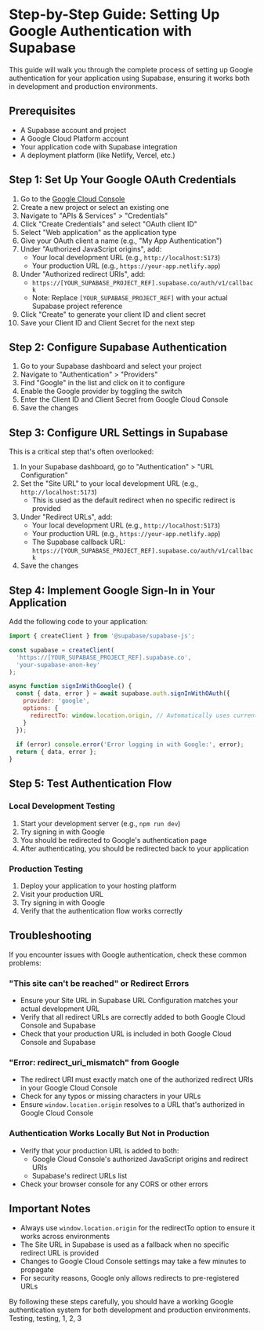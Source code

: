 # Step-by-Step Guide: Setting Up Google Authentication with Supabase

This guide will walk you through the complete process of setting up Google authentication for your application using Supabase, ensuring it works both in development and production environments.

## Prerequisites

- A Supabase account and project
- A Google Cloud Platform account
- Your application code with Supabase integration
- A deployment platform (like Netlify, Vercel, etc.)

## Step 1: Set Up Your Google OAuth Credentials

1. Go to the [Google Cloud Console](https://console.cloud.google.com/)
2. Create a new project or select an existing one
3. Navigate to "APIs & Services" > "Credentials"
4. Click "Create Credentials" and select "OAuth client ID"
5. Select "Web application" as the application type
6. Give your OAuth client a name (e.g., "My App Authentication")
7. Under "Authorized JavaScript origins", add:
   - Your local development URL (e.g., `http://localhost:5173`)
   - Your production URL (e.g., `https://your-app.netlify.app`)
8. Under "Authorized redirect URIs", add:
   - `https://[YOUR_SUPABASE_PROJECT_REF].supabase.co/auth/v1/callback`
   - Note: Replace `[YOUR_SUPABASE_PROJECT_REF]` with your actual Supabase project reference
9. Click "Create" to generate your client ID and client secret
10. Save your Client ID and Client Secret for the next step

## Step 2: Configure Supabase Authentication

1. Go to your Supabase dashboard and select your project
2. Navigate to "Authentication" > "Providers"
3. Find "Google" in the list and click on it to configure
4. Enable the Google provider by toggling the switch
5. Enter the Client ID and Client Secret from Google Cloud Console
6. Save the changes

## Step 3: Configure URL Settings in Supabase

This is a critical step that's often overlooked:

1. In your Supabase dashboard, go to "Authentication" > "URL Configuration"
2. Set the "Site URL" to your local development URL (e.g., `http://localhost:5173`)
   - This is used as the default redirect when no specific redirect is provided
3. Under "Redirect URLs", add:
   - Your local development URL (e.g., `http://localhost:5173`)
   - Your production URL (e.g., `https://your-app.netlify.app`)
   - The Supabase callback URL: `https://[YOUR_SUPABASE_PROJECT_REF].supabase.co/auth/v1/callback`
4. Save the changes

## Step 4: Implement Google Sign-In in Your Application

Add the following code to your application:

```javascript
import { createClient } from '@supabase/supabase-js';

const supabase = createClient(
  'https://[YOUR_SUPABASE_PROJECT_REF].supabase.co',
  'your-supabase-anon-key'
);

async function signInWithGoogle() {
  const { data, error } = await supabase.auth.signInWithOAuth({
    provider: 'google',
    options: {
      redirectTo: window.location.origin, // Automatically uses current URL
    }
  });
  
  if (error) console.error('Error logging in with Google:', error);
  return { data, error };
}
```

## Step 5: Test Authentication Flow

### Local Development Testing

1. Start your development server (e.g., `npm run dev`)
2. Try signing in with Google
3. You should be redirected to Google's authentication page
4. After authenticating, you should be redirected back to your application

### Production Testing

1. Deploy your application to your hosting platform
2. Visit your production URL
3. Try signing in with Google
4. Verify that the authentication flow works correctly

## Troubleshooting

If you encounter issues with Google authentication, check these common problems:

### "This site can't be reached" or Redirect Errors

- Ensure your Site URL in Supabase URL Configuration matches your actual development URL
- Verify that all redirect URLs are correctly added to both Google Cloud Console and Supabase
- Check that your production URL is included in both Google Cloud Console and Supabase

### "Error: redirect_uri_mismatch" from Google

- The redirect URI must exactly match one of the authorized redirect URIs in your Google Cloud Console
- Check for any typos or missing characters in your URLs
- Ensure `window.location.origin` resolves to a URL that's authorized in Google Cloud Console

### Authentication Works Locally But Not in Production

- Verify that your production URL is added to both:
  - Google Cloud Console's authorized JavaScript origins and redirect URIs
  - Supabase's redirect URLs list
- Check your browser console for any CORS or other errors

## Important Notes

- Always use `window.location.origin` for the redirectTo option to ensure it works across environments
- The Site URL in Supabase is used as a fallback when no specific redirect URL is provided
- Changes to Google Cloud Console settings may take a few minutes to propagate
- For security reasons, Google only allows redirects to pre-registered URLs

By following these steps carefully, you should have a working Google authentication system for both development and production environments. Testing, testing, 1, 2, 3